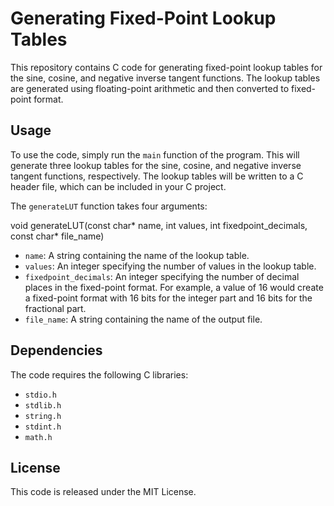 # Generating Fixed-Point Lookup Tables

This repository contains C code for generating fixed-point lookup tables for the sine, cosine, and negative inverse tangent functions. The lookup tables are generated using floating-point arithmetic and then converted to fixed-point format.

## Usage

To use the code, simply run the `main` function of the program. This will generate three lookup tables for the sine, cosine, and negative inverse tangent functions, respectively. The lookup tables will be written to a C header file, which can be included in your C project.

The `generateLUT` function takes four arguments:

  void generateLUT(const char* name, int values, int fixedpoint_decimals, const char* file_name)

- `name`: A string containing the name of the lookup table.
- `values`: An integer specifying the number of values in the lookup table.
- `fixedpoint_decimals`: An integer specifying the number of decimal places in the fixed-point format. For example, a value of 16 would create a fixed-point format with 16 bits for the integer part and 16 bits for the fractional part.
- `file_name`: A string containing the name of the output file.

## Dependencies

The code requires the following C libraries:

- `stdio.h`
- `stdlib.h`
- `string.h`
- `stdint.h`
- `math.h`

## License

This code is released under the MIT License.  

